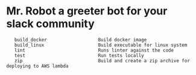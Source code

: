# Mr. Robot a greeter bot for your slack community


```
   build_docker                   Build docker image
   build_linux                    Build executable for linux system
   lint                           Runs linter against the code
   test                           Run tests locally
   zip                            Build and create a zip archive for deploying to AWS lambda
```


